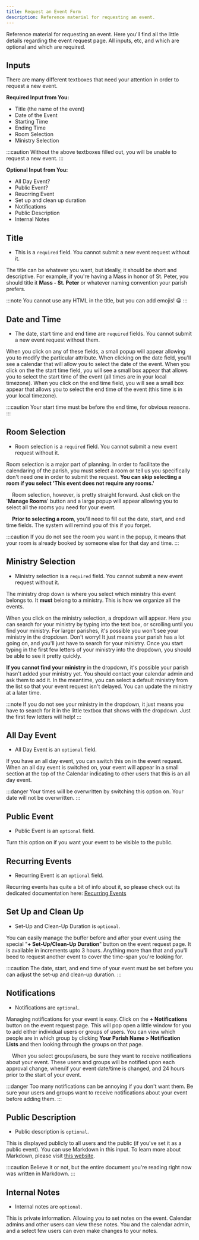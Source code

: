 ```yaml
---
title: Request an Event Form
description: Reference material for requesting an event.
---
```


Reference material for requesting an event. Here you'll find all the little details regarding the event request page. All inputs, etc, and which are optional and which are required.

## Inputs

There are many different textboxes that need your attention in order to request a new event.

**Required Input from You:**
 - Title (the name of the event)
 - Date of the Event
 - Starting Time
 - Ending Time
 - Room Selection
 - Ministry Selection

:::caution 
Without the above textboxes filled out, you will be unable to request a new event.
:::

**Optional Input from You:**
 - All Day Event?
 - Public Event?
 - Reucrring Event
 - Set up and clean up duration
 - Notifications
 - Public Description
 - Internal Notes

## Title

 - This is a `required` field. You cannot submit a new event request without it.

The title can be whatever you want, but ideally, it should be short and descriptive. For example, if you're having a Mass in honor of St. Peter, you should title it **Mass - St. Peter** or whatever naming convention your parish prefers. 

:::note 
You cannot use any HTML in the title, but you can add emojis! 😀
:::

## Date and Time

 - The date, start time and end time are `required` fields. You cannot submit a new event request without them.

When you click on any of these fields, a small popup will appear allowing you to modify the particular attribute. When clicking on the date field, you'll see a calendar that will allow you to select the date of the event. When you click on the the start time field, you will see a small box appear that allows you to select the start time of the event (all times are in your local timezone). When you click on the end time field, you will see a small box appear that allows you to select the end time of the event (this time is in your local timezone).

:::caution 
Your start time must be before the end time, for obvious reasons.
:::

## Room Selection

 - Room selection is a `required` field. You cannot submit a new event request without it.

Room selection is a major part of planning. In order to facilitate the calendaring of the parish, you must select a room or tell us you specifically don't need one in order to submit the request. **You can skip selecting a room if you select 'This event does not require any rooms.'** 

&nbsp;&nbsp;&nbsp;&nbsp;Room selection, however, is pretty straight forward. Just click on the '**Manage Rooms**' button and a large popup will appear allowing you to select all the rooms you need for your event. 

&nbsp;&nbsp;&nbsp;&nbsp;**Prior to selecting a room**, you'll need to fill out the date, start, and end time fields. The system will remind you of this if you forget.

:::caution
If you do not see the room you want in the popup, it means that your room is already booked by someone else for that day and time.
:::

## Ministry Selection

 - Ministry selection is a `required` field. You cannot submit a new event request without it.

The ministry drop down is where you select which ministry this event belongs to. It **must** belong to a ministry. This is how we organize all the events. 

When you click on the ministry selection, a dropdown will appear. Here you can search for your ministry by typing into the text box, or scrolling until you find your ministry. For larger parishes, it's possible you won't see your ministry in the dropdown. Don't worry! It just means your parish has a lot going on, and you'll just have to search for your ministry. Once you start typing in the first few letters of your ministry into the dropdown, you should be able to see it pretty quickly.

**If you cannot find your ministry** in the dropdown, it's possible your parish hasn't added your ministry yet. You should contact your calendar admin and ask them to add it. In the meantime, you can select a default ministry from the list so that your event request isn't delayed. You can update the ministry at a later time.

:::note
If you do not see your ministry in the dropdown, it just means you have to search for it in the little textbox that shows with the dropdown. Just the first few letters will help!
:::

## All Day Event

 - All Day Event is an `optional` field.

If you have an all day event, you can switch this on in the event request. When an all day event is switched on, your event will appear in a small section at the top of the Calendar indicating to other users that this is an all day event. 

:::danger
Your times will be overwritten by switching this option on. Your date will not be overwritten.
:::

## Public Event

 - Public Event is an `optional` field.

Turn this option on if you want your event to be visible to the public. 

## Recurring Events

 - Recurring Event is an `optional` field.

Recurring events has quite a bit of info about it, so please check out its dedicated documentation here: [Recurring Events](/{{route}}/{{version}}/cal_recurring)

## Set Up and Clean Up

 - Set-Up and Clean-Up Duration is `optional`.

You can easily manage the buffer before and after your event using the special "**+ Set-Up/Clean-Up Duration**" button on the event request page. It is available in increments upto 3 hours. Anything more than that and you'll beed to request another event to cover the time-span you're looking for.

:::caution
The date, start, and end time of your event must be set before you can adjust the set-up and clean-up duration.
:::

## Notifications

 - Notifications are `optional`.

Managing notifications for your event is easy. Click on the **+ Notifications** button on the event request page. This will pop open a little window for you to add either individual users or groups of users. You can view which people are in which group by clicking **Your Parish Name > Notification Lists** and then looking through the groups on that page.

&nbsp;&nbsp;&nbsp;&nbsp;When you select groups/users, be sure they want to receive notifications about your event. These users and groups will be notified upon each approval change, when/if your event date/time is changed, and 24 hours prior to the start of your event.

:::danger
Too many notifications can be annoying if you don't want them. Be sure your users and groups want to receive notifications about your event before adding them.
:::

## Public Description

 - Public description is `optional`.

This is displayed publicly to all users and the public (if you've set it as a public event). You can use Markdown in this input. To learn more about Markdown, please visit <a href="https://www.markdownguide.org/basic-syntax/" target="_blank">this website</a>.

:::caution
Believe it or not, but the entire document you're reading right now was written in Markdown.
:::

## Internal Notes

 - Internal notes are `optional`.

This is private information. Allowing you to set notes on the event. Calendar admins and other users can view these notes. You and the calendar admin, and a select few users can even make changes to your notes.



